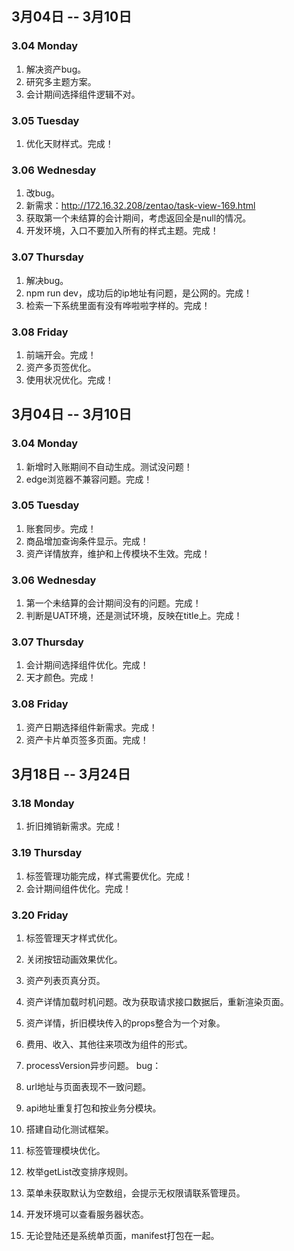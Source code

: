## 3月04日 -- 3月10日

### 3.04 Monday
1. 解决资产bug。
2. 研究多主题方案。
3. 会计期间选择组件逻辑不对。

### 3.05 Tuesday
1. 优化天财样式。完成！

### 3.06 Wednesday
1. 改bug。
2. 新需求：http://172.16.32.208/zentao/task-view-169.html
3. 获取第一个未结算的会计期间，考虑返回全是null的情况。
4. 开发环境，入口不要加入所有的样式主题。完成！

### 3.07 Thursday
1. 解决bug。
2. npm run dev，成功后的ip地址有问题，是公网的。完成！
3. 检索一下系统里面有没有哗啦啦字样的。完成！

### 3.08 Friday
1. 前端开会。完成！
2. 资产多页签优化。
3. 使用状况优化。完成！

## 3月04日 -- 3月10日

### 3.04 Monday
1. 新增时入账期间不自动生成。测试没问题！
2. edge浏览器不兼容问题。完成！

### 3.05 Tuesday
1. 账套同步。完成！
2. 商品增加查询条件显示。完成！
3. 资产详情放弃，维护和上传模块不生效。完成！

### 3.06 Wednesday
1. 第一个未结算的会计期间没有的问题。完成！
3. 判断是UAT环境，还是测试环境，反映在title上。完成！

### 3.07 Thursday
1. 会计期间选择组件优化。完成！
4. 天才颜色。完成！

### 3.08 Friday
1. 资产日期选择组件新需求。完成！
2. 资产卡片单页签多页面。完成！

## 3月18日 -- 3月24日

### 3.18 Monday
1. 折旧摊销新需求。完成！

### 3.19 Thursday
1. 标签管理功能完成，样式需要优化。完成！
2. 会计期间组件优化。完成！

### 3.20 Friday
1. 标签管理天才样式优化。
2. 关闭按钮动画效果优化。


1. 资产列表页真分页。
2. 资产详情加载时机问题。改为获取请求接口数据后，重新渲染页面。
3. 资产详情，折旧模块传入的props整合为一个对象。

1. 费用、收入、其他往来项改为组件的形式。
1. processVersion异步问题。
bug：
3. url地址与页面表现不一致问题。
4. api地址重复打包和按业务分模块。
9. 搭建自动化测试框架。
9. 标签管理模块优化。
2. 枚举getList改变排序规则。
3. 菜单未获取默认为空数组，会提示无权限请联系管理员。
1. 开发环境可以查看服务器状态。
1. 无论登陆还是系统单页面，manifest打包在一起。